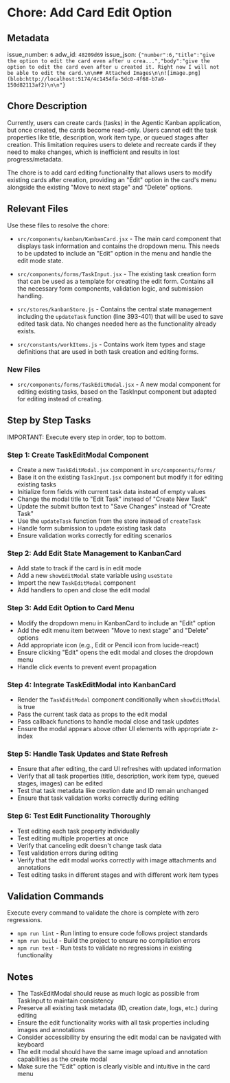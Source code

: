 # Chore: Add Card Edit Option

## Metadata
issue_number: `6`
adw_id: `48209d69`
issue_json: `{"number":6,"title":"give the option to edit the card even after u crea...","body":"give the option to edit the card even after u created it. Right now I will not be able to edit the card.\n\n## Attached Images\n\n![image.png](blob:http://localhost:5174/4c1454fa-5dc0-4f68-b7a9-150d82113af2)\n\n"}`

## Chore Description
Currently, users can create cards (tasks) in the Agentic Kanban application, but once created, the cards become read-only. Users cannot edit the task properties like title, description, work item type, or queued stages after creation. This limitation requires users to delete and recreate cards if they need to make changes, which is inefficient and results in lost progress/metadata.

The chore is to add card editing functionality that allows users to modify existing cards after creation, providing an "Edit" option in the card's menu alongside the existing "Move to next stage" and "Delete" options.

## Relevant Files
Use these files to resolve the chore:

- `src/components/kanban/KanbanCard.jsx` - The main card component that displays task information and contains the dropdown menu. This needs to be updated to include an "Edit" option in the menu and handle the edit mode state.

- `src/components/forms/TaskInput.jsx` - The existing task creation form that can be used as a template for creating the edit form. Contains all the necessary form components, validation logic, and submission handling.

- `src/stores/kanbanStore.js` - Contains the central state management including the `updateTask` function (line 393-401) that will be used to save edited task data. No changes needed here as the functionality already exists.

- `src/constants/workItems.js` - Contains work item types and stage definitions that are used in both task creation and editing forms.

### New Files
- `src/components/forms/TaskEditModal.jsx` - A new modal component for editing existing tasks, based on the TaskInput component but adapted for editing instead of creating.

## Step by Step Tasks
IMPORTANT: Execute every step in order, top to bottom.

### Step 1: Create TaskEditModal Component
- Create a new `TaskEditModal.jsx` component in `src/components/forms/`
- Base it on the existing `TaskInput.jsx` component but modify it for editing existing tasks
- Initialize form fields with current task data instead of empty values
- Change the modal title to "Edit Task" instead of "Create New Task"
- Update the submit button text to "Save Changes" instead of "Create Task"
- Use the `updateTask` function from the store instead of `createTask`
- Handle form submission to update existing task data
- Ensure validation works correctly for editing scenarios

### Step 2: Add Edit State Management to KanbanCard
- Add state to track if the card is in edit mode
- Add a new `showEditModal` state variable using `useState`
- Import the new `TaskEditModal` component
- Add handlers to open and close the edit modal

### Step 3: Add Edit Option to Card Menu
- Modify the dropdown menu in KanbanCard to include an "Edit" option
- Add the edit menu item between "Move to next stage" and "Delete" options
- Add appropriate icon (e.g., Edit or Pencil icon from lucide-react)
- Ensure clicking "Edit" opens the edit modal and closes the dropdown menu
- Handle click events to prevent event propagation

### Step 4: Integrate TaskEditModal into KanbanCard
- Render the `TaskEditModal` component conditionally when `showEditModal` is true
- Pass the current task data as props to the edit modal
- Pass callback functions to handle modal close and task updates
- Ensure the modal appears above other UI elements with appropriate z-index

### Step 5: Handle Task Updates and State Refresh
- Ensure that after editing, the card UI refreshes with updated information
- Verify that all task properties (title, description, work item type, queued stages, images) can be edited
- Test that task metadata like creation date and ID remain unchanged
- Ensure that task validation works correctly during editing

### Step 6: Test Edit Functionality Thoroughly
- Test editing each task property individually
- Test editing multiple properties at once
- Verify that canceling edit doesn't change task data
- Test validation errors during editing
- Verify that the edit modal works correctly with image attachments and annotations
- Test editing tasks in different stages and with different work item types

## Validation Commands
Execute every command to validate the chore is complete with zero regressions.

- `npm run lint` - Run linting to ensure code follows project standards
- `npm run build` - Build the project to ensure no compilation errors
- `npm run test` - Run tests to validate no regressions in existing functionality

## Notes
- The TaskEditModal should reuse as much logic as possible from TaskInput to maintain consistency
- Preserve all existing task metadata (ID, creation date, logs, etc.) during editing
- Ensure the edit functionality works with all task properties including images and annotations
- Consider accessibility by ensuring the edit modal can be navigated with keyboard
- The edit modal should have the same image upload and annotation capabilities as the create modal
- Make sure the "Edit" option is clearly visible and intuitive in the card menu